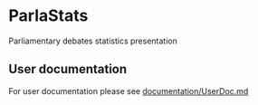 # ParlaStats
Parliamentary debates statistics presentation
## User documentation
For user documentation please see <a href="https://github.com/ufal/ParlaStats/blob/main/documentation/UserDoc.md">documentation/UserDoc.md<a/>


